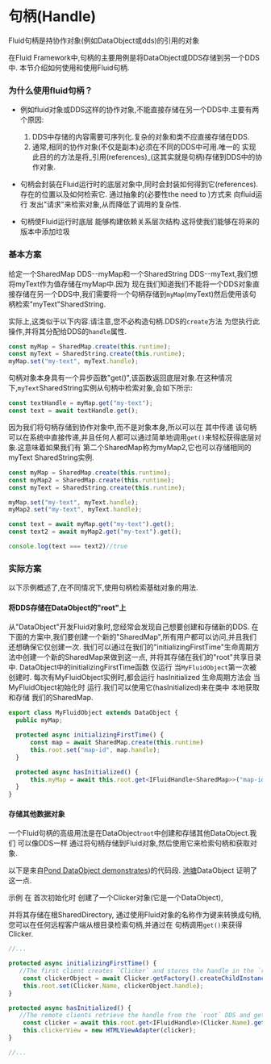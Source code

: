 # 句柄(Handle)
Fluid句柄是持协作对象(例如DataObject或dds)的引用的对象

在Fluid Framework中,句柄的主要用例是将DataObject或DDS存储到另一个DDS中.
本节介绍如何使用和使用Fluid句柄.

### 为什么使用fluid句柄？

- 例如fluid对象或DDS这样的协作对象,不能直接存储在另一个DDS中.主要有两个原因:

  1. DDS中存储的内容需要可序列化.复杂的对象和类不应直接存储在DDS.
  2. 通常,相同的协作对象(不仅是副本)必须在不同的DDS中可用.唯一的
     实现此目的的方法是将_引用(references)_(这其实就是句柄)存储到DDS中的协作对象.

- 句柄会封装在Fluid运行时的底层对象中,同时会封装如何得到它(references).
存在的位置以及如何检索它.
  通过抽象的(必要性the need to )方式来 向fluid运行 发出"请求"来检索对象,从而降低了调用的复杂性.

- 句柄使Fluid运行时底层 能够构建依赖关系层次结构.这将使我们能够在将来的版本中添加垃圾

### 基本方案

给定一个SharedMap DDS--myMap和一个SharedString DDS--myText,我们想将myText作为值存储在myMap中.因为
现在我们知道我们不能将一个DDS对象直接存储在另一个DDS中,我们需要将一个句柄存储到`myMap`(myText)然后使用该句柄检索"myText"SharedString.

实际上,这类似于以下内容.请注意,您不必构造句柄.DDS的`create`方法
为您执行此操作,并将其分配给DDS的`handle`属性.

```ts
const myMap = SharedMap.create(this.runtime);
const myText = SharedString.create(this.runtime);
myMap.set("my-text", myText.handle);
```

句柄对象本身具有一个异步函数"get()",该函数返回底层对象.在这种情况下,`myText`SharedString实例从句柄中检索对象,会如下所示:
```ts
const textHandle = myMap.get("my-text");
const text = await textHandle.get();
```

因为我们将句柄存储到协作对象中,而不是对象本身,所以可以在
其中传递
该句柄可以在系统中直接传递,并且任何人都可以通过简单地调用`get()`来轻松获得底层对象.这意味着如果我们有
第二个SharedMap称为myMap2,它也可以存储相同的myText SharedString实例.

```ts
const myMap = SharedMap.create(this.runtime);
const myMap2 = SharedMap.create(this.runtime);
const myText = SharedString.create(this.runtime);

myMap.set("my-text", myText.handle);
myMap2.set("my-text", myText.handle);

const text = await myMap.get("my-text").get();
const text2 = await myMap2.get("my-text").get();

console.log(text === text2)//true
```

### 实际方案

以下示例概述了,在不同情况下,使用句柄检索基础对象的用法.

#### 将DDS存储在DataObject的"root"上

从"DataObject"开发Fluid对象时,您经常会发现自己想要创建和存储新的DDS.
在下面的方案中,我们要创建一个新的"SharedMap",所有用户都可以访问,并且我们还想确保它仅创建一次.
我们可以通过在我们的"initializingFirstTime"生命周期方法中创建一个新的SharedMap来做到这一点,
并将其存储在我们的"root"共享目录中. DataObject中的initializingFirstTime函数
仅运行 当`MyFluidObject`第一次被创建时.
每次有MyFluidObject实例时,都会运行
hasInitialized 生命周期方法会 当 MyFluidObject初始化时 运行.我们可以使用它(hasInitialized)来在类中 本地获取和存储 我们的SharedMap.

```ts
export class MyFluidObject extends DataObject {
  public myMap;

  protected async initializingFirstTime() {
      const map = await SharedMap.create(this.runtime)
      this.root.set("map-id", map.handle);
  }

  protected async hasInitialized() {
      this.myMap = await this.root.get<IFluidHandle<SharedMap>>("map-id").get();
  }
}
```

#### 存储其他数据对象

一个Fluid句柄的高级用法是在DataObject`root`中创建和存储其他DataObject.我们
可以像DDS一样
通过将句柄存储到Fluid对象,然后使用它来检索句柄和获取对象.

以下是来自[Pond DataObject demonstrates](https://github.com/microsoft/FluidFramework/blob/main/examples/data-objects/pond/src/index.tsx))的代码段.
[池塘](https://github.com/microsoft/FluidFramework/blob/main/examples/data-objects/pond/src/index.tsx)DataObject
证明了这一点.

示例 在 首次初始化时 创建了一个Clicker对象(它是一个DataObject),

并将其存储在根SharedDirectory,
通过使用Fluid对象的名称作为键来转换成句柄,您可以在任何远程客户端从根目录检索句柄,并通过在 句柄调用`get()`来获得Clicker.

```ts
//...

protected async initializingFirstTime() {
   //The first client creates `Clicker` and stores the handle in the `root` DDS.
    const clickerObject = await Clicker.getFactory().createChildInstance(this.context);
    this.root.set(Clicker.Name, clickerObject.handle);
}

protected async hasInitialized() {
   //The remote clients retrieve the handle from the `root` DDS and get the `Clicker`.
    const clicker = await this.root.get<IFluidHandle>(Clicker.Name).get();
    this.clickerView = new HTMLViewAdapter(clicker);
}

//...
```